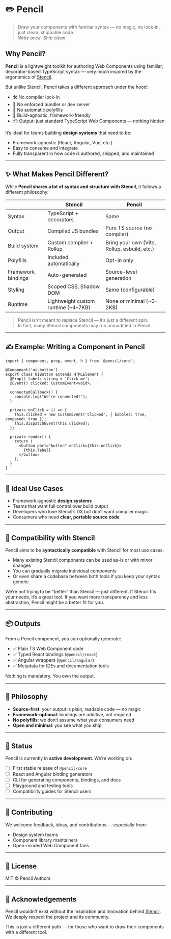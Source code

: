 
# ✏️ Pencil

> Draw your components with familiar syntax — no magic, no lock-in, just clean, shippable code.  
> *Write once. Ship clean.*

## Why Pencil?

**Pencil** is a lightweight toolkit for authoring Web Components using familiar, decorator-based TypeScript syntax — very much inspired by the ergonomics of [Stencil](https://stenciljs.com).

But unlike Stencil, Pencil takes a different approach under the hood:

- 🛠 No compiler lock-in
- 🧩 No enforced bundler or dev server
- 🚫 No automatic polyfills
- 🎯 Build-agnostic, framework-friendly
- 📦 Output: just standard TypeScript Web Components — nothing hidden

It’s ideal for teams building **design systems** that need to be:

- Framework-agnostic (React, Angular, Vue, etc.)
- Easy to consume and integrate
- Fully transparent in how code is authored, shipped, and maintained

---

## ✨ What Makes Pencil Different?

While **Pencil shares a lot of syntax and structure with Stencil**, it follows a different philosophy:

|                     | **Stencil**                                      | **Pencil**                                  |
|---------------------|--------------------------------------------------|---------------------------------------------|
| Syntax              | TypeScript + decorators                          | Same                                          |
| Output              | Compiled JS bundles                              | Pure TS source (no compiler)                 |
| Build system        | Custom compiler + Rollup                         | Bring your own (Vite, Rollup, esbuild, etc.) |
| Polyfills           | Included automatically                           | Opt-in only                                   |
| Framework bindings  | Auto-generated                                  | Source-level generation             |
| Styling             | Scoped CSS, Shadow DOM                           | Same (configurable)                          |
| Runtime             | Lightweight custom runtime (~4–7KB)             | None or minimal (~0–2KB)                     |

> Pencil isn't meant to replace Stencil — it’s just a different spin.  
> In fact, many Stencil components may run unmodified in Pencil.

---

## ✍️ Example: Writing a Component in Pencil

```tsx
import { component, prop, event, h } from '@pencil/core';

@Component('ui-button')
export class UIButton extends HTMLElement {
  @Prop() label: string = 'Click me';
  @Event() clicked: CustomEvent<void>;

  connectedCallback() {
    console.log("We're connected!");
  }

  private onClick = () => {
    this.clicked = new CustomEvent('clicked', { bubbles: true, composed: true });
    this.dispatchEvent(this.clicked);
  };

  private render() {
    return (
      <button part="button" onClick={this.onClick}>
        {this.label}
      </button>
    );
  }
}
```

---

## 🎯 Ideal Use Cases

* Framework-agnostic **design systems**
* Teams that want full control over build output
* Developers who love Stencil’s DX but don’t want compiler magic
* Consumers who need **clear, portable source code**

---

## 🔄 Compatibility with Stencil

Pencil aims to be **syntactically compatible** with Stencil for most use cases.

* Many existing Stencil components can be used as-is or with minor changes
* You can gradually migrate individual components
* Or even share a codebase between both tools if you keep your syntax generic

We’re not trying to be “better” than Stencil — just different.
If Stencil fits your needs, it’s a great tool.
If you want more transparency and less abstraction, Pencil might be a better fit for you.

---

## 📦 Outputs

From a Pencil component, you can optionally generate:

* ✅ Plain TS Web Component code
* ✅ Typed React bindings (`@pencil/react`)
* ✅ Angular wrappers (`@pencil/angular`)
* ✅ Metadata for IDEs and documentation tools

Nothing is mandatory. You own the output.

---

## 🧠 Philosophy

* **Source-first**: your output is plain, readable code — no magic
* **Framework-optional**: bindings are additive, not required
* **No polyfills**: we don’t assume what your consumers need
* **Open and minimal**: you see what you ship

---

## 🚧 Status

Pencil is currently in **active development**.
We’re working on:

* [ ] First stable release of `@pencil/core`
* [ ] React and Angular binding generators
* [ ] CLI for generating components, bindings, and docs
* [ ] Playground and testing tools
* [ ] Compatibility guides for Stencil users

---

## 💬 Contributing

We welcome feedback, ideas, and contributions — especially from:

* Design system teams
* Component library maintainers
* Open-minded Web Component fans

---

## 📜 License

MIT © Pencil Authors

---

## 🙏 Acknowledgements

Pencil wouldn't exist without the inspiration and innovation behind [Stencil](https://stenciljs.com). We deeply respect the project and its community.

This is just a different path — for those who want to draw their components with a different tool.
